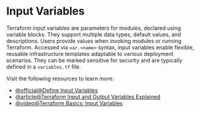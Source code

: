 # Input Variables

Terraform input variables are parameters for modules, declared using variable blocks. They support multiple data types, default values, and descriptions. Users provide values when invoking modules or running Terraform. Accessed via `var.<name>` syntax, input variables enable flexible, reusable infrastructure templates adaptable to various deployment scenarios. They can be marked sensitive for security and are typically defined in a `variables.tf` file.

Visit the following resources to learn more:

- [@official@Define Input Variables](https://developer.hashicorp.com/terraform/tutorials/aws-get-started/aws-variables)
- [@article@Terraform Input and Output Variables Explained](https://kodekloud.com/blog/terraform-variables-explained/)
- [@video@Terraform Basics: Input Variables](https://www.youtube.com/watch%3Fv%3D2f65JhfYmIo)
